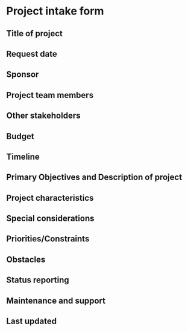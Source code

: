 # Project intake form

 
## Title of project


## Request date


## Sponsor

    
## Project team members


## Other stakeholders 


## Budget 


## Timeline


## Primary Objectives and Description of project


## Project characteristics


## Special considerations


## Priorities/Constraints

      
## Obstacles


## Status reporting


## Maintenance and support


## Last updated


